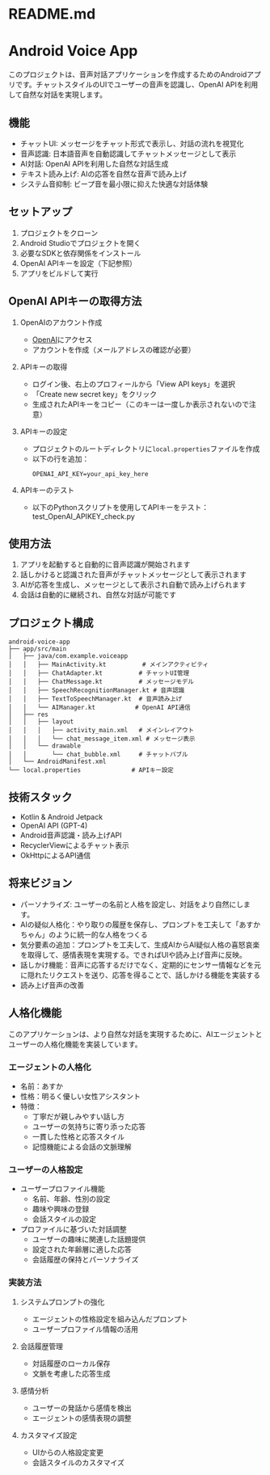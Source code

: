 # README.md

# Android Voice App

このプロジェクトは、音声対話アプリケーションを作成するためのAndroidアプリです。チャットスタイルのUIでユーザーの音声を認識し、OpenAI APIを利用して自然な対話を実現します。

## 機能

- チャットUI: メッセージをチャット形式で表示し、対話の流れを視覚化
- 音声認識: 日本語音声を自動認識してチャットメッセージとして表示
- AI対話: OpenAI APIを利用した自然な対話生成
- テキスト読み上げ: AIの応答を自然な音声で読み上げ
- システム音抑制: ビープ音を最小限に抑えた快適な対話体験

## セットアップ

1. プロジェクトをクローン
2. Android Studioでプロジェクトを開く
3. 必要なSDKと依存関係をインストール
4. OpenAI APIキーを設定（下記参照）
5. アプリをビルドして実行

## OpenAI APIキーの取得方法

1. OpenAIのアカウント作成
   - [OpenAI](https://platform.openai.com/)にアクセス
   - アカウントを作成（メールアドレスの確認が必要）

2. APIキーの取得
   - ログイン後、右上のプロフィールから「View API keys」を選択
   - 「Create new secret key」をクリック
   - 生成されたAPIキーをコピー（このキーは一度しか表示されないので注意）

3. APIキーの設定
   - プロジェクトのルートディレクトリに`local.properties`ファイルを作成
   - 以下の行を追加：
     ```
     OPENAI_API_KEY=your_api_key_here
     ```

4. APIキーのテスト
   - 以下のPythonスクリプトを使用してAPIキーをテスト：
    test_OpenAI_APIKEY_check.py

## 使用方法

1. アプリを起動すると自動的に音声認識が開始されます
2. 話しかけると認識された音声がチャットメッセージとして表示されます
3. AIが応答を生成し、メッセージとして表示され自動で読み上げられます
4. 会話は自動的に継続され、自然な対話が可能です

## プロジェクト構成

```
android-voice-app
├── app/src/main
│   ├── java/com.example.voiceapp
│   │   ├── MainActivity.kt          # メインアクティビティ
│   │   ├── ChatAdapter.kt          # チャットUI管理
│   │   ├── ChatMessage.kt          # メッセージモデル
│   │   ├── SpeechRecognitionManager.kt # 音声認識
│   │   ├── TextToSpeechManager.kt  # 音声読み上げ
│   │   └── AIManager.kt           # OpenAI API通信
│   ├── res
│   │   ├── layout
│   │   │   ├── activity_main.xml   # メインレイアウト
│   │   │   └── chat_message_item.xml # メッセージ表示
│   │   └── drawable
│   │       └── chat_bubble.xml     # チャットバブル
│   └── AndroidManifest.xml
└── local.properties              # APIキー設定
```

## 技術スタック

- Kotlin & Android Jetpack
- OpenAI API (GPT-4)
- Android音声認識・読み上げAPI
- RecyclerViewによるチャット表示
- OkHttpによるAPI通信

## 将来ビジョン

- パーソナライズ: ユーザーの名前と人格を設定し、対話をより自然にします。
- AIの疑似人格化：やり取りの履歴を保存し、プロンプトを工夫して「あすかちゃん」のように統一的な人格をつくる
- 気分要素の追加：プロンプトを工夫して、生成AIからAI疑似人格の喜怒哀楽を取得して、感情表現を実現する。できればUIや読み上げ音声に反映。
- 話しかけ機能：音声に応答するだけでなく、定期的にセンサー情報などを元に隠れたリクエストを送り、応答を得ることで、話しかける機能を実装する
- 読み上げ音声の改善

## 人格化機能

このアプリケーションは、より自然な対話を実現するために、AIエージェントとユーザーの人格化機能を実装しています。

### エージェントの人格化

- 名前：あすか
- 性格：明るく優しい女性アシスタント
- 特徴：
  - 丁寧だが親しみやすい話し方
  - ユーザーの気持ちに寄り添った応答
  - 一貫した性格と応答スタイル
  - 記憶機能による会話の文脈理解

### ユーザーの人格設定

- ユーザープロファイル機能
  - 名前、年齢、性別の設定
  - 趣味や興味の登録
  - 会話スタイルの設定
- プロファイルに基づいた対話調整
  - ユーザーの趣味に関連した話題提供
  - 設定された年齢層に適した応答
  - 会話履歴の保持とパーソナライズ

### 実装方法

1. システムプロンプトの強化
   - エージェントの性格設定を組み込んだプロンプト
   - ユーザープロファイル情報の活用

2. 会話履歴管理
   - 対話履歴のローカル保存
   - 文脈を考慮した応答生成

3. 感情分析
   - ユーザーの発話から感情を検出
   - エージェントの感情表現の調整

4. カスタマイズ設定
   - UIからの人格設定変更
   - 会話スタイルのカスタマイズ


